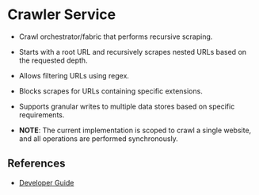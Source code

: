 # Crawler Service

- Crawl orchestrator/fabric that performs recursive scraping.

- Starts with a root URL and recursively scrapes nested URLs based on the requested depth.

- Allows filtering URLs using regex.

- Blocks scrapes for URLs containing specific extensions.

- Supports granular writes to multiple data stores based on specific requirements.

- **NOTE**: The current implementation is scoped to crawl a single website, and all operations are performed synchronously.

## References

- [Developer Guide](./docs/developer.md)

